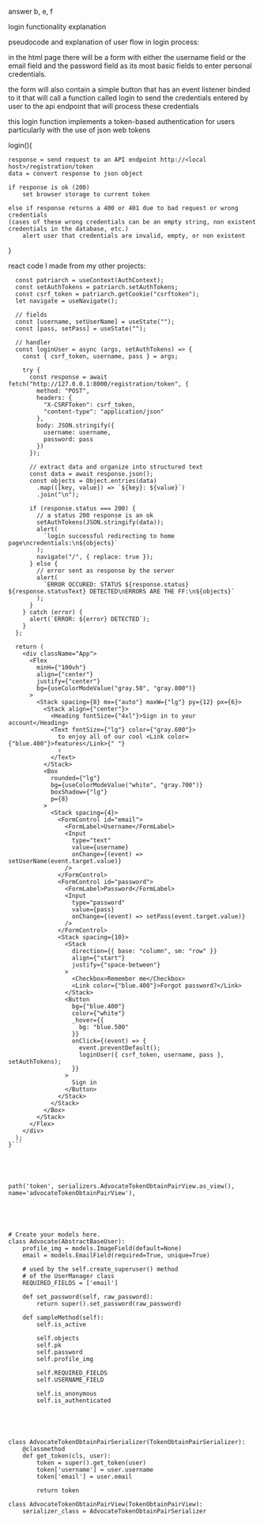  answer b, e, f

login functionality explanation

pseudocode and explanation of user flow in login process:

in the html page there will be a form with either the username field or the email field
and the password field as its most basic fields to enter personal credentials.

the form will also contain a simple button that has an event listener binded to
it that will call a function called login to send the credentials entered by user to the
api endpoint that will process these credentials


<form>
    <email or username field/>
    <password field/>
    <login button onclick=login()/>
</form>


this login function implements a token-based authentication for users
particularly with the use of json web tokens

login(){

    response = send request to an API endpoint http://<local host>/registration/token
    data = convert response to json object

    if response is ok (200)
        set browser storage to current token
    
    else if response returns a 400 or 401 due to bad request or wrong credentials
    (cases of these wrong credentials can be an empty string, non existent 
    credentials in the database, etc.)
        alert user that credentials are invalid, empty, or non existent

}

react code I made from my other projects:

```export default function Login() {
  const patriarch = useContext(AuthContext);
  const setAuthTokens = patriarch.setAuthTokens;
  const csrf_token = patriarch.getCookie("csrftoken");
  let navigate = useNavigate();

  // fields
  const [username, setUserName] = useState("");
  const [pass, setPass] = useState("");

  // handler
  const loginUser = async (args, setAuthTokens) => {
    const { csrf_token, username, pass } = args;

    try {
      const response = await fetch("http://127.0.0.1:8000/registration/token", {
        method: "POST",
        headers: {
          "X-CSRFToken": csrf_token,
          "content-type": "application/json"
        },
        body: JSON.stringify({
          username: username,
          password: pass
        })
      });

      // extract data and organize into structured text
      const data = await response.json();
      const objects = Object.entries(data)
        .map(([key, value]) => `${key}: ${value}`)
        .join("\n");

      if (response.status === 200) {
        // a status 200 response is an ok
        setAuthTokens(JSON.stringify(data));
        alert(
          `login successful redirecting to home page\ncredentials:\n${objects}`
        );
        navigate("/", { replace: true });
      } else {
        // error sent as response by the server
        alert(
          `ERROR OCCURED: STATUS ${response.status} ${response.statusText} DETECTED\nERRORS ARE THE FF:\n${objects}`
        );
      }
    } catch (error) {
      alert(`ERROR: ${error} DETECTED`);
    }
  };

  return (
    <div className="App">
      <Flex
        minH={"100vh"}
        align={"center"}
        justify={"center"}
        bg={useColorModeValue("gray.50", "gray.800")}
      >
        <Stack spacing={8} mx={"auto"} maxW={"lg"} py={12} px={6}>
          <Stack align={"center"}>
            <Heading fontSize={"4xl"}>Sign in to your account</Heading>
            <Text fontSize={"lg"} color={"gray.600"}>
              to enjoy all of our cool <Link color={"blue.400"}>features</Link>{" "}
              ✌️
            </Text>
          </Stack>
          <Box
            rounded={"lg"}
            bg={useColorModeValue("white", "gray.700")}
            boxShadow={"lg"}
            p={8}
          >
            <Stack spacing={4}>
              <FormControl id="email">
                <FormLabel>Username</FormLabel>
                <Input
                  type="text"
                  value={username}
                  onChange={(event) => setUserName(event.target.value)}
                />
              </FormControl>
              <FormControl id="password">
                <FormLabel>Password</FormLabel>
                <Input
                  type="password"
                  value={pass}
                  onChange={(event) => setPass(event.target.value)}
                />
              </FormControl>
              <Stack spacing={10}>
                <Stack
                  direction={{ base: "column", sm: "row" }}
                  align={"start"}
                  justify={"space-between"}
                >
                  <Checkbox>Remember me</Checkbox>
                  <Link color={"blue.400"}>Forgot password?</Link>
                </Stack>
                <Button
                  bg={"blue.400"}
                  color={"white"}
                  _hover={{
                    bg: "blue.500"
                  }}
                  onClick={(event) => {
                    event.preventDefault();
                    loginUser({ csrf_token, username, pass }, setAuthTokens);
                  }}
                >
                  Sign in
                </Button>
              </Stack>
            </Stack>
          </Box>
        </Stack>
      </Flex>
    </div>
  );
}```





path('token', serializers.AdvocateTokenObtainPairView.as_view(), name='advocateTokenObtainPairView'),





# Create your models here.
class Advocate(AbstractBaseUser):
    profile_img = models.ImageField(default=None)
    email = models.EmailField(required=True, unique=True)

    # used by the self.create_superuser() method
    # of the UserManager class
    REQUIRED_FIELDS = ['email']

    def set_password(self, raw_password):
        return super().set_password(raw_password)

    def sampleMethod(self):
        self.is_active

        self.objects
        self.pk
        self.password
        self.profile_img

        self.REQUIRED_FIELDS
        self.USERNAME_FIELD

        self.is_anonymous
        self.is_authenticated





class AdvocateTokenObtainPairSerializer(TokenObtainPairSerializer):
    @classmethod
    def get_token(cls, user):
        token = super().get_token(user)
        token['username'] = user.username
        token['email'] = user.email

        return token

class AdvocateTokenObtainPairView(TokenObtainPairView):
    serializer_class = AdvocateTokenObtainPairSerializer